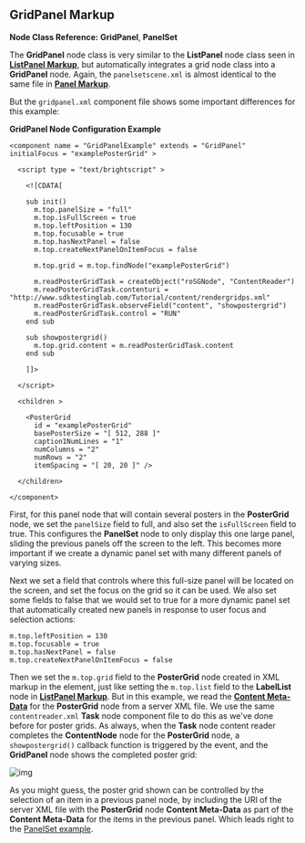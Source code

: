 ## GridPanel Markup

**Node Class Reference:** **GridPanel**, **PanelSet**

The **GridPanel** node class is very similar to the **ListPanel** node class seen in [**ListPanel Markup**](https://github.com/rokudev/samples/tree/master/ux%20components/sliding%20panels), but automatically integrates a grid node class into a **GridPanel** node. Again, the `panelsetscene.xml` is almost identical to the same file in [**Panel Markup**](https://github.com/rokudev/samples/tree/master/ux%20components/sliding%20panels).

But the `gridpanel.xml` component file shows some important differences for this example:

**GridPanel Node Configuration Example**

```
<component name = "GridPanelExample" extends = "GridPanel" initialFocus = "examplePosterGrid" >
 
  <script type = "text/brightscript" >
 
    <![CDATA[
 
    sub init()
      m.top.panelSize = "full"
      m.top.isFullScreen = true
      m.top.leftPosition = 130
      m.top.focusable = true
      m.top.hasNextPanel = false
      m.top.createNextPanelOnItemFocus = false
 
      m.top.grid = m.top.findNode("examplePosterGrid")
 
      m.readPosterGridTask = createObject("roSGNode", "ContentReader")
      m.readPosterGridTask.contenturi = "http://www.sdktestinglab.com/Tutorial/content/rendergridps.xml"
      m.readPosterGridTask.observeField("content", "showpostergrid")
      m.readPosterGridTask.control = "RUN"
    end sub
 
    sub showpostergrid()
      m.top.grid.content = m.readPosterGridTask.content
    end sub
 
    ]]>
 
  </script>
 
  <children >
 
    <PosterGrid
      id = "examplePosterGrid"
      basePosterSize = "[ 512, 288 ]"
      caption1NumLines = "1"
      numColumns = "2"
      numRows = "2"
      itemSpacing = "[ 20, 20 ]" />
 
  </children>
 
</component>
```

First, for this panel node that will contain several posters in the **PosterGrid** node, we set the `panelSize` field to full, and also set the `isFullScreen` field to true. This configures the **PanelSet** node to only display this one large panel, sliding the previous panels off the screen to the left. This becomes more important if we create a dynamic panel set with many different panels of varying sizes.

Next we set a field that controls where this full-size panel will be located on the screen, and set the focus on the grid so it can be used. We also set some fields to false that we would set to true for a more dynamic panel set that automatically created new panels in response to user focus and selection actions:

```
m.top.leftPosition = 130
m.top.focusable = true
m.top.hasNextPanel = false
m.top.createNextPanelOnItemFocus = false
```

Then we set the `m.top.grid` field to the **PosterGrid** node created in XML markup in the **<children>** element, just like setting the `m.top.list` field to the **LabelList** node in [**ListPanel Markup**](https://github.com/rokudev/samples/tree/master/ux%20components/sliding%20panels). But in this example, we read the [**Content Meta-Data**](https://developer.roku.com/docs/developer-program/getting-started/architecture/content-metadata.md) for the **PosterGrid** node from a server XML file. We use the same `contentreader.xml` **Task** node component file to do this as we've done before for poster grids. As always, when the **Task** node content reader completes the **ContentNode** node for the **PosterGrid** node, a `showpostergrid()` callback function is triggered by the event, and the **GridPanel** node shows the completed poster grid:

![img](https://sdkdocs.roku.com/download/attachments/4262988/gridpaneldoc.jpg?version=6&modificationDate=1472838617705&api=v2) 

As you might guess, the poster grid shown can be controlled by the selection of an item in a previous panel node, by including the URI of the server XML file with the **PosterGrid** node **Content Meta-Data** as part of the **Content Meta-Data** for the items in the previous panel. Which leads right to the [PanelSet example](https://github.com/rokudev/samples/tree/master/ux%20components/sliding%20panels).